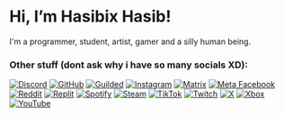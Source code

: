 # Hi, I’m Hasibix Hasib!

I'm a programmer, student, artist, gamer and a silly human being.

### Other stuff (dont ask why i have so many socials XD):
[![Discord](https://www.google.com/s2/favicons?sz=24&domain=discord.com)](https://discord.com/users/764548989684940820)
[![GitHub](https://www.google.com/s2/favicons?sz=24&domain=github.com)](https://github.com/Hasibix)
[![Guilded](https://www.google.com/s2/favicons?sz=24&domain=guilded.gg)](https://guilded.gg/u/Hasibix)
[![Instagram](https://www.google.com/s2/favicons?sz=24&domain=instagram.com)](https://www.instagram.com/hasibix)
[![Matrix](https://www.google.com/s2/favicons?sz=24&domain=matrix.com)](https://matrix.to/#/@hasibix:matrix.org)
[![Meta Facebook](https://www.google.com/s2/favicons?sz=24&domain=facebook.com)](https://www.facebook.com/profile.php?id=100068620727199)
[![Reddit](https://www.google.com/s2/favicons?sz=24&domain=reddit.com)](https://www.reddit.com/user/Hasibix)
[![Replit](https://www.google.com/s2/favicons?sz=24&domain=replit.com)](https://replit.com/@Hasibix)
[![Spotify](https://www.google.com/s2/favicons?sz=24&domain=spotify.com)](https://open.spotify.com/user/a5xtllw6ab6zqd43sm48yqcnj)
[![Steam](https://www.google.com/s2/favicons?sz=24&domain=steamcommunity.com)](https://steamcommunity.com/id/Hasibix)
[![TikTok](https://www.google.com/s2/favicons?sz=24&domain=tiktok.com)](https://www.tiktok.com/@hasibix)
[![Twitch](https://www.google.com/s2/favicons?sz=24&domain=twitch.tv)](https://twitch.tv/hasibix)
[![X](https://www.google.com/s2/favicons?sz=24&domain=x.com)](https://x.com/hasibix)
[![Xbox](https://www.google.com/s2/favicons?sz=24&domain=xbox.com)](https://account.xbox.com/en-us/profile?gamertag=Hasibix)
[![YouTube](https://www.google.com/s2/favicons?sz=24&domain=youtube.com)](https://youtube.com/@Hasibix)
